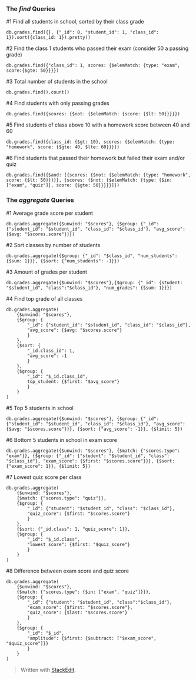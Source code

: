 ### The *find* Queries
#1 Find all students in school, sorted by their class grade
```
db.grades.find({}, {"_id": 0, "student_id": 1, "class_id": 1}).sort({class_id: 1}).pretty()
```
#2 Find the class 1 students who passed their exam (consider 50 a passing grade)
```
db.grades.find({"class_id": 1, scores: {$elemMatch: {type: "exam", score:{$gte: 50}}}})
```
#3 Total number of students in the school
```
db.grades.find().count()
```
#4 Find students with only passing grades
```
db.grades.find({scores: {$not: {$elemMatch: {score: {$lt: 50}}}}})
```
#5 Find students of class above 10 with a homework score between 40 and 60
```
db.grades.find({class_id: {$gt: 10}, scores: {$elemMatch: {type: "homework", score: {$gte: 40, $lte: 60}}}})
```
#6 Find students that passed their homework but failed their exam and/or quiz
```
db.grades.find({$and: [{scores: {$not: {$elemMatch: {type: "homework", score: {$lt: 50}}}}}, {scores: {$not: {$elemMatch: {type: {$in: ["exam", "quiz"]}, score: {$gte: 50}}}}}]})
```
### The *aggregate* Queries
#1 Average grade score per student
```
db.grades.aggregate({$unwind: "$scores"}, {$group: {"_id": {"student_id": "$student_id", "class_id": "$class_id"}, "avg_score": {$avg: "$scores.score"}}})
```
#2 Sort classes by number of students
```
db.grades.aggregate({$group: {"_id": "$class_id", "num_students": {$sum: 1}}}, {$sort: {"num_students": -1}})
```
#3 Amount of grades per student
```
db.grades.aggregate({$unwind: "$scores"},{$group: {"_id": {student: "$student_id", "class":"$class_id"}, "num_grades": {$sum: 1}}})
```
#4 Find top grade of all classes
```
db.grades.aggregate(
	{$unwind: "$scores"}, 
	{$group: {
		"_id": {"student_id": "$student_id", "class_id": "$class_id"},
		"avg_score": {$avg: "$scores.score"}
		}
	}, 
	{$sort: {
		"_id.class_id": 1, 
		"avg_score": -1
		}
	}, 
	{$group: {
		"_id": "$_id.class_id", 
		top_student: {$first: "$avg_score"}
		}
	}
)
```
#5 Top 5 students in school
```
db.grades.aggregate({$unwind: "$scores"}, {$group: {"_id": {"student_id": "$student_id", "class_id": "$class_id"}, "avg_score": {$avg: "$scores.score"}}}, {$sort: {"avg_score": -1}}, {$limit: 5})
```
#6 Bottom 5 students in school in exam score
```
db.grades.aggregate({$unwind: "$scores"}, {$match: {"scores.type": "exam"}}, {$group: {"_id": {"student": "$student_id", "class": "$class_id"}, "exam_score": {$first: "$scores.score"}}}, {$sort: {"exam_score": 1}}, {$limit: 5})
```
#7 Lowest quiz score per class
```
db.grades.aggregate(
    {$unwind: "$scores"}, 
    {$match: {"scores.type": "quiz"}}, 
    {$group: {
        "_id": {"student": "$student_id", "class": "$class_id"}, 
        "quiz_score": {$first: "$scores.score"}
        }
    },
    {$sort: {"_id.class": 1, "quiz_score": 1}},
    {$group: {
        "_id": "$_id.class",
        "lowest_score": {$first: "$quiz_score"}
        }
    }
)
```
#8 Difference between exam score and quiz score
```
db.grades.aggregate(
    {$unwind: "$scores"}, 
    {$match: {"scores.type": {$in: ["exam", "quiz"]}}},
    {$group: {
        "_id": {"student": "$student_id", "class":"$class_id"},
        "exam_score": {$first: "$scores.score"},
        "quiz_score": {$last: "$scores.score"}
        }
    },
    {$group: {
        "_id": "$_id",
        "amplitude": {$first: {$subtract: ["$exam_score", "$quiz_score"]}}
        }
    }
)
```


> Written with [StackEdit](https://stackedit.io/).
